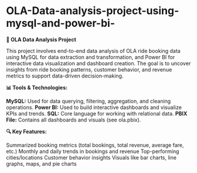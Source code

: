 # OLA-Data-analysis-project-using-mysql-and-power-bi-

**🚗 OLA Data Analysis Project**

This project involves end-to-end data analysis of OLA ride booking data using MySQL for data extraction and transformation, and Power BI for interactive data visualization and dashboard creation. The goal is to uncover insights from ride booking patterns, customer behavior, and revenue metrics to support data-driven decision-making.

**📊 Tools & Technologies:**

**MySQL:** Used for data querying, filtering, aggregation, and cleaning operations.
**Power BI:** Used to build interactive dashboards and visualize KPIs and trends.
**SQL:** Core language for working with relational data.
**PBIX File:** Contains all dashboards and visuals (see ola.pbix).

**🔍 Key Features:**

Summarized booking metrics (total bookings, total revenue, average fare, etc.)
Monthly and daily trends in bookings and revenue
Top-performing cities/locations
Customer behavior insights
Visuals like bar charts, line graphs, maps, and pie charts
